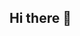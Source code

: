 ## Hi there 👋

<!--
**nealprabhu/nealprabhu** is a ✨ _special_ ✨ repository because its `README.md` (this file) appears on your GitHub profile.

💫 About Me: I’m Currently Working on React Development
Front End Developer React Redux Developer, Angular Developer
💻 Tech Stack:
JavaScript CSS3 HTML5 TypeScript Angular.js NodeJS Angular Next JS Redux React SASS Three js Figma Jira

📊 GitHub Stats:






